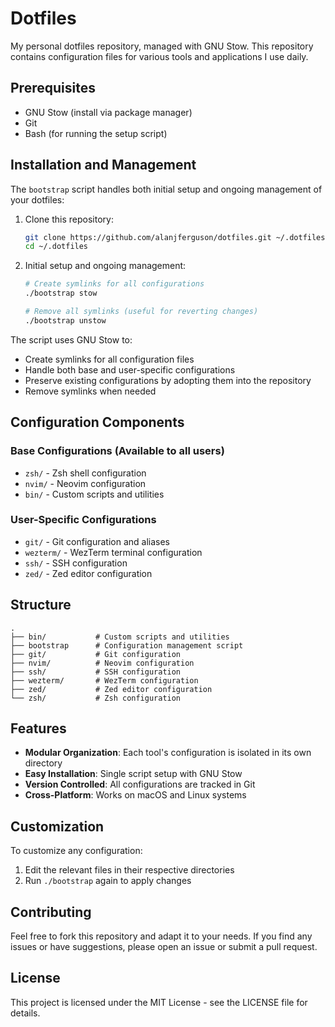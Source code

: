 # Dotfiles

My personal dotfiles repository, managed with GNU Stow. This repository contains configuration files for various tools and applications I use daily.

## Prerequisites

- GNU Stow (install via package manager)
- Git
- Bash (for running the setup script)

## Installation and Management

The `bootstrap` script handles both initial setup and ongoing management of your dotfiles:

1. Clone this repository:
   ```bash
   git clone https://github.com/alanjferguson/dotfiles.git ~/.dotfiles
   cd ~/.dotfiles
   ```

2. Initial setup and ongoing management:
   ```bash
   # Create symlinks for all configurations
   ./bootstrap stow
   
   # Remove all symlinks (useful for reverting changes)
   ./bootstrap unstow
   ```

The script uses GNU Stow to:
- Create symlinks for all configuration files
- Handle both base and user-specific configurations
- Preserve existing configurations by adopting them into the repository
- Remove symlinks when needed

## Configuration Components

### Base Configurations (Available to all users)
- `zsh/` - Zsh shell configuration
- `nvim/` - Neovim configuration
- `bin/` - Custom scripts and utilities

### User-Specific Configurations
- `git/` - Git configuration and aliases
- `wezterm/` - WezTerm terminal configuration
- `ssh/` - SSH configuration
- `zed/` - Zed editor configuration

## Structure

```
.
├── bin/           # Custom scripts and utilities
├── bootstrap      # Configuration management script
├── git/           # Git configuration
├── nvim/          # Neovim configuration
├── ssh/           # SSH configuration
├── wezterm/       # WezTerm configuration
├── zed/           # Zed editor configuration
└── zsh/           # Zsh configuration
```

## Features

- **Modular Organization**: Each tool's configuration is isolated in its own directory
- **Easy Installation**: Single script setup with GNU Stow
- **Version Controlled**: All configurations are tracked in Git
- **Cross-Platform**: Works on macOS and Linux systems

## Customization

To customize any configuration:
1. Edit the relevant files in their respective directories
2. Run `./bootstrap` again to apply changes

## Contributing

Feel free to fork this repository and adapt it to your needs. If you find any issues or have suggestions, please open an issue or submit a pull request.

## License

This project is licensed under the MIT License - see the LICENSE file for details. 
